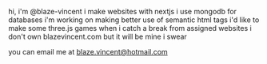 hi, i'm @blaze-vincent
i make websites with nextjs
i use mongodb for databases
i'm working on making better use of semantic html tags
i'd like to make some three.js games when i catch a break from assigned websites
i don't own blazevincent.com but it will be mine i swear

you can email me at blaze.vincent@hotmail.com

